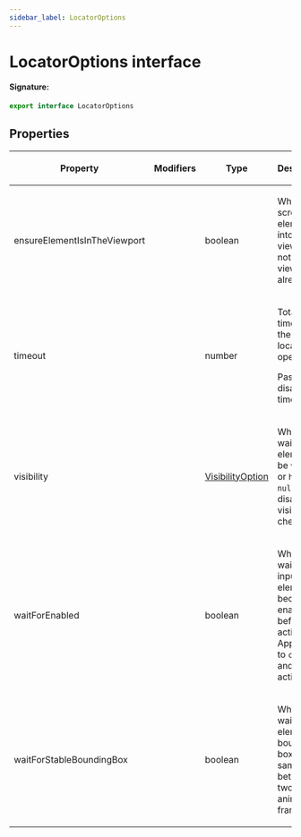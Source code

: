 ```yaml
---
sidebar_label: LocatorOptions
---
```


# LocatorOptions interface

#### Signature:

```typescript
export interface LocatorOptions
```

## Properties

<table><thead><tr><th>

Property

</th><th>

Modifiers

</th><th>

Type

</th><th>

Description

</th><th>

Default

</th></tr></thead>
<tbody><tr><td>

ensureElementIsInTheViewport

</td><td>

</td><td>

boolean

</td><td>

Whether to scroll the element into viewport if not in the viewprot already.

</td><td>

`true`

</td></tr>
<tr><td>

timeout

</td><td>

</td><td>

number

</td><td>

Total timeout for the entire locator operation.

Pass `0` to disable timeout.

</td><td>

`Page.getDefaultTimeout()`

</td></tr>
<tr><td>

visibility

</td><td>

</td><td>

[VisibilityOption](./puppeteer.visibilityoption.md)

</td><td>

Whether to wait for the element to be `visible` or `hidden`. `null` to disable visibility checks.

</td><td>

</td></tr>
<tr><td>

waitForEnabled

</td><td>

</td><td>

boolean

</td><td>

Whether to wait for input elements to become enabled before the action. Applicable to `click` and `fill` actions.

</td><td>

`true`

</td></tr>
<tr><td>

waitForStableBoundingBox

</td><td>

</td><td>

boolean

</td><td>

Whether to wait for the element's bounding box to be same between two animation frames.

</td><td>

`true`

</td></tr>
</tbody></table>
